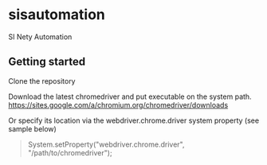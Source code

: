 # sisautomation
SI Nety Automation

## Getting started

Clone the repository

Download the latest chromedriver and put executable on the system path. https://sites.google.com/a/chromium.org/chromedriver/downloads

Or specify its location via the webdriver.chrome.driver system property (see sample below)

> System.setProperty("webdriver.chrome.driver", "/path/to/chromedriver");